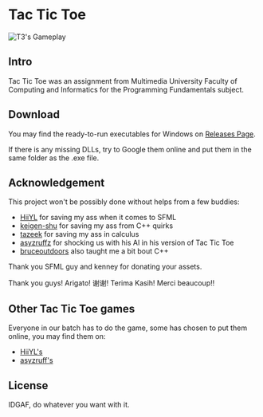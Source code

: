 # Tac Tic Toe

![T3's Gameplay](http://i.imgur.com/toCXDMDl.png)

## Intro

Tac Tic Toe was an assignment from Multimedia University Faculty of Computing and Informatics for the Programming Fundamentals subject.

## Download

You may find the ready-to-run executables for Windows on [Releases Page](/anonoz/t3/releases).

If there is any missing DLLs, try to Google them online and put them in the same folder as the .exe file.

## Acknowledgement

This project won't be possibly done without helps from a few buddies:

- [HiiYL](/HiiYL) for saving my ass when it comes to SFML
- [keigen-shu](/keigen-shu) for saving my ass from C++ quirks
- [tazeek](/tazeek) for saving my ass in calculus
- [asyzruffz](/asyzruffz) for shocking us with his AI in his version of Tac Tic Toe
- [bruceoutdoors](/bruceoutdoors) also taught me a bit bout C++

Thank you SFML guy and kenney for donating your assets.

Thank you guys! Arigato! 谢谢! Terima Kasih! Merci beaucoup!!

## Other Tac Tic Toe games

Everyone in our batch has to do the game, some has chosen to put them online, you may find them on:

- [HiiYL's](/HiiYL/uttc)
- [asyzruff's](/asyzruffz/UlticTacToe)

## License

IDGAF, do whatever you want with it.